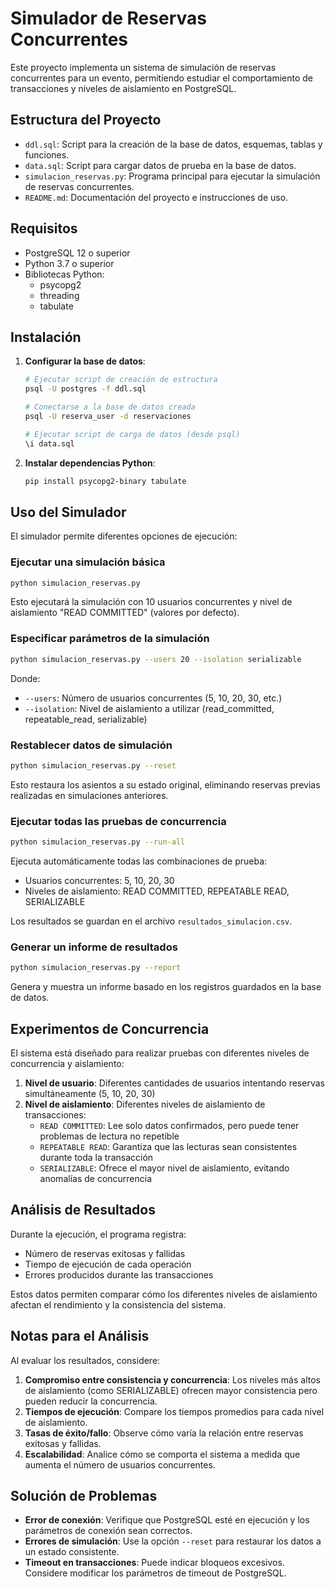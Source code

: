 # Simulador de Reservas Concurrentes

Este proyecto implementa un sistema de simulación de reservas concurrentes para un evento, permitiendo estudiar el comportamiento de transacciones y niveles de aislamiento en PostgreSQL.

## Estructura del Proyecto

- `ddl.sql`: Script para la creación de la base de datos, esquemas, tablas y funciones.
- `data.sql`: Script para cargar datos de prueba en la base de datos.
- `simulacion_reservas.py`: Programa principal para ejecutar la simulación de reservas concurrentes.
- `README.md`: Documentación del proyecto e instrucciones de uso.

## Requisitos

- PostgreSQL 12 o superior
- Python 3.7 o superior
- Bibliotecas Python:
  - psycopg2
  - threading
  - tabulate

## Instalación

1. **Configurar la base de datos**:

   ```bash
   # Ejecutar script de creación de estructura
   psql -U postgres -f ddl.sql

   # Conectarse a la base de datos creada
   psql -U reserva_user -d reservaciones

   # Ejecutar script de carga de datos (desde psql)
   \i data.sql
   ```

2. **Instalar dependencias Python**:

   ```bash
   pip install psycopg2-binary tabulate
   ```

## Uso del Simulador

El simulador permite diferentes opciones de ejecución:

### Ejecutar una simulación básica

```bash
python simulacion_reservas.py
```

Esto ejecutará la simulación con 10 usuarios concurrentes y nivel de aislamiento "READ COMMITTED" (valores por defecto).

### Especificar parámetros de la simulación

```bash
python simulacion_reservas.py --users 20 --isolation serializable
```

Donde:

- `--users`: Número de usuarios concurrentes (5, 10, 20, 30, etc.)
- `--isolation`: Nivel de aislamiento a utilizar (read_committed, repeatable_read, serializable)

### Restablecer datos de simulación

```bash
python simulacion_reservas.py --reset
```

Esto restaura los asientos a su estado original, eliminando reservas previas realizadas en simulaciones anteriores.

### Ejecutar todas las pruebas de concurrencia

```bash
python simulacion_reservas.py --run-all
```

Ejecuta automáticamente todas las combinaciones de prueba:

- Usuarios concurrentes: 5, 10, 20, 30
- Niveles de aislamiento: READ COMMITTED, REPEATABLE READ, SERIALIZABLE

Los resultados se guardan en el archivo `resultados_simulacion.csv`.

### Generar un informe de resultados

```bash
python simulacion_reservas.py --report
```

Genera y muestra un informe basado en los registros guardados en la base de datos.

## Experimentos de Concurrencia

El sistema está diseñado para realizar pruebas con diferentes niveles de concurrencia y aislamiento:

1. **Nivel de usuario**: Diferentes cantidades de usuarios intentando reservas simultáneamente (5, 10, 20, 30)
2. **Nivel de aislamiento**: Diferentes niveles de aislamiento de transacciones:
   - `READ COMMITTED`: Lee solo datos confirmados, pero puede tener problemas de lectura no repetible
   - `REPEATABLE READ`: Garantiza que las lecturas sean consistentes durante toda la transacción
   - `SERIALIZABLE`: Ofrece el mayor nivel de aislamiento, evitando anomalías de concurrencia

## Análisis de Resultados

Durante la ejecución, el programa registra:

- Número de reservas exitosas y fallidas
- Tiempo de ejecución de cada operación
- Errores producidos durante las transacciones

Estos datos permiten comparar cómo los diferentes niveles de aislamiento afectan el rendimiento y la consistencia del sistema.

## Notas para el Análisis

Al evaluar los resultados, considere:

1. **Compromiso entre consistencia y concurrencia**: Los niveles más altos de aislamiento (como SERIALIZABLE) ofrecen mayor consistencia pero pueden reducir la concurrencia.
2. **Tiempos de ejecución**: Compare los tiempos promedios para cada nivel de aislamiento.
3. **Tasas de éxito/fallo**: Observe cómo varía la relación entre reservas exitosas y fallidas.
4. **Escalabilidad**: Analice cómo se comporta el sistema a medida que aumenta el número de usuarios concurrentes.

## Solución de Problemas

- **Error de conexión**: Verifique que PostgreSQL esté en ejecución y los parámetros de conexión sean correctos.
- **Errores de simulación**: Use la opción `--reset` para restaurar los datos a un estado consistente.
- **Timeout en transacciones**: Puede indicar bloqueos excesivos. Considere modificar los parámetros de timeout de PostgreSQL.
